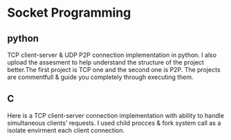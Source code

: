 # Socket Programming
## python
TCP client-server & UDP P2P connection implementation in python. I also upload the assesment to help understand the structure of the project better.The first project is TCP one and the second one is P2P. The projects are commentfull & guide you completely through executing them.
## C
Here is a TCP client-server connection implementation with ability to handle simultaneous clients' requests. I used child procces & fork system call as a isolate envirment each client connection.
